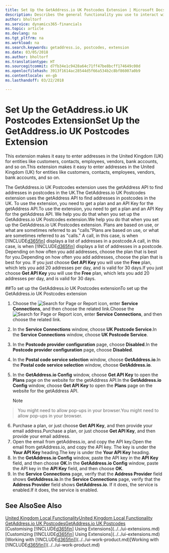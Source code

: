 ```yaml
---
title: Set Up the GetAddress.io UK Postcodes Extension | Microsoft Docs
description: Describes the general functionality you use to interact with data in Finance and Operations, Business edition, such as entering values, sorting data, and changing views.
author: bholtorf
ms.service: dynamics365-financials
ms.topic: article
ms.devlang: na
ms.tgt_pltfrm: na
ms.workload: na
ms.search.keywords: getaddress.io, postcodes, extension
ms.date: 03/05/2018
ms.author: bholtorf
ms.translationtype: HT
ms.sourcegitcommit: d7fb34e1c9428a64c71ff47be8bcff174649c00d
ms.openlocfilehash: 3913f1614ac28544d5f66a534b2c8bf86007a0b9
ms.contentlocale: en-gb
ms.lasthandoff: 03/22/2018

---
```

# <a name="set-up-the-getaddressio-uk-postcodes-extension"></a><span data-ttu-id="097a3-103">Set Up the GetAddress.io UK Postcodes Extension</span><span class="sxs-lookup"><span data-stu-id="097a3-103">Set Up the GetAddress.io UK Postcodes Extension</span></span>
<span data-ttu-id="097a3-104">This extension makes it easy to enter addresses in the United Kingdom (UK) for entities like customers, contacts, employees, vendors, bank accounts, and so on.</span><span class="sxs-lookup"><span data-stu-id="097a3-104">This extension makes it easy to enter addresses in the United Kingdom (UK) for entities like customers, contacts, employees, vendors, bank accounts, and so on.</span></span>

<span data-ttu-id="097a3-105">The GetAddress.io UK Postcodes extension uses the getAddress API to find addresses in postcodes in the UK.</span><span class="sxs-lookup"><span data-stu-id="097a3-105">The GetAddress.io UK Postcodes extension uses the getAddress API to find addresses in postcodes in the UK.</span></span> <span data-ttu-id="097a3-106">To use the extension, you need to get a plan and an API Key for the getAddress API.</span><span class="sxs-lookup"><span data-stu-id="097a3-106">To use the extension, you need to get a plan and an API Key for the getAddress API.</span></span> <span data-ttu-id="097a3-107">We help you do that when you set up the GetAddress.io UK Postcodes extension.</span><span class="sxs-lookup"><span data-stu-id="097a3-107">We help you do that when you set up the GetAddress.io UK Postcodes extension.</span></span> <span data-ttu-id="097a3-108">Plans are based on use, or what are sometimes referred to as "calls."</span><span class="sxs-lookup"><span data-stu-id="097a3-108">Plans are based on use, or what are sometimes referred to as "calls."</span></span> <span data-ttu-id="097a3-109">A call, in this case, is when [!INCLUDE[d365fin](../../includes/d365fin_md.md)] displays a list of addresses in a postcode.</span><span class="sxs-lookup"><span data-stu-id="097a3-109">A call, in this case, is when [!INCLUDE[d365fin](../../includes/d365fin_md.md)] displays a list of addresses in a postcode.</span></span> <span data-ttu-id="097a3-110">Depending on how often you add addresses, choose the plan that is best for you.</span><span class="sxs-lookup"><span data-stu-id="097a3-110">Depending on how often you add addresses, choose the plan that is best for you.</span></span> <span data-ttu-id="097a3-111">If you just choose **Get API Key** you will use the **Free** plan, which lets you add 20 addresses per day, and is valid for 30 days.</span><span class="sxs-lookup"><span data-stu-id="097a3-111">If you just choose **Get API Key** you will use the **Free** plan, which lets you add 20 addresses per day, and is valid for 30 days.</span></span>

##<a name="to-set-up-the-getaddressio-uk-postcodes-extension"></a><span data-ttu-id="097a3-112">To set up the GetAddress.io UK Postcodes extension</span><span class="sxs-lookup"><span data-stu-id="097a3-112">To set up the GetAddress.io UK Postcodes extension</span></span>
1. <span data-ttu-id="097a3-113">Choose the ![Search for Page or Report](../../media/ui-search/search_small.png "Search for Page or Report icon") icon, enter **Service Connections**, and then choose the related link.</span><span class="sxs-lookup"><span data-stu-id="097a3-113">Choose the ![Search for Page or Report](../../media/ui-search/search_small.png "Search for Page or Report icon") icon, enter **Service Connections**, and then choose the related link.</span></span>  
2. <span data-ttu-id="097a3-114">In the **Service Connections** window, choose **UK Postcode Service**.</span><span class="sxs-lookup"><span data-stu-id="097a3-114">In the **Service Connections** window, choose **UK Postcode Service**.</span></span>
3. <span data-ttu-id="097a3-115">In the **Postcode provider configuration** page, choose **Disabled**.</span><span class="sxs-lookup"><span data-stu-id="097a3-115">In the **Postcode provider configuration** page, choose **Disabled**.</span></span>
4. <span data-ttu-id="097a3-116">In the **Postal code service selection** window, choose **GetAddress.io**.</span><span class="sxs-lookup"><span data-stu-id="097a3-116">In the **Postal code service selection** window, choose **GetAddress.io**.</span></span>
5. <span data-ttu-id="097a3-117">In the **GetAddress.io Config** window, choose **Get API Key** to open the **Plans** page on the website for the getAddress API.</span><span class="sxs-lookup"><span data-stu-id="097a3-117">In the **GetAddress.io Config** window, choose **Get API Key** to open the **Plans** page on the website for the getAddress API.</span></span>  

    > [!NOTE]  
>   <span data-ttu-id="097a3-118">You might need to allow pop-ups in your browser.</span><span class="sxs-lookup"><span data-stu-id="097a3-118">You might need to allow pop-ups in your browser.</span></span>

6. <span data-ttu-id="097a3-119">Purchase a plan, or just choose **Get API Key**, and then provide your email address.</span><span class="sxs-lookup"><span data-stu-id="097a3-119">Purchase a plan, or just choose **Get API Key**, and then provide your email address.</span></span>
7. <span data-ttu-id="097a3-120">Open the email from getAddress.io, and copy the API key.</span><span class="sxs-lookup"><span data-stu-id="097a3-120">Open the email from getAddress.io, and copy the API key.</span></span> <span data-ttu-id="097a3-121">The key is under the **Your API Key** heading.</span><span class="sxs-lookup"><span data-stu-id="097a3-121">The key is under the **Your API Key** heading.</span></span>
8. <span data-ttu-id="097a3-122">In the **GetAddress.io Config** window, paste the API key in the **API Key** field, and then choose **OK**.</span><span class="sxs-lookup"><span data-stu-id="097a3-122">In the **GetAddress.io Config** window, paste the API key in the **API Key** field, and then choose **OK**.</span></span>
9. <span data-ttu-id="097a3-123">In the **Service Connections** page, verify that the **Address Provider** field shows **GetAddress.io**.</span><span class="sxs-lookup"><span data-stu-id="097a3-123">In the **Service Connections** page, verify that the **Address Provider** field shows **GetAddress.io**.</span></span> <span data-ttu-id="097a3-124">If it does, the service is enabled.</span><span class="sxs-lookup"><span data-stu-id="097a3-124">If it does, the service is enabled.</span></span>

## <a name="see-also"></a><span data-ttu-id="097a3-125">See Also</span><span class="sxs-lookup"><span data-stu-id="097a3-125">See Also</span></span>
[<span data-ttu-id="097a3-126">United Kingdom Local Functionality</span><span class="sxs-lookup"><span data-stu-id="097a3-126">United Kingdom Local Functionality</span></span>](united-kingdom-local-functionality.md)  
[<span data-ttu-id="097a3-127">GetAddress.io UK Postcodes</span><span class="sxs-lookup"><span data-stu-id="097a3-127">GetAddress.io UK Postcodes</span></span>](../../ui-extensions-getaddressio.md)  
<span data-ttu-id="097a3-128">[Customising [!INCLUDE[d365fin](../../includes/d365fin_md.md)] Using Extensions](../../ui-extensions.md)</span><span class="sxs-lookup"><span data-stu-id="097a3-128">[Customizing [!INCLUDE[d365fin](../../includes/d365fin_md.md)] Using Extensions](../../ui-extensions.md)</span></span>  
<span data-ttu-id="097a3-129">[Working with [!INCLUDE[d365fin](../../includes/d365fin_md.md)]](../../ui-work-product.md)</span><span class="sxs-lookup"><span data-stu-id="097a3-129">[Working with [!INCLUDE[d365fin](../../includes/d365fin_md.md)]](../../ui-work-product.md)</span></span>  

